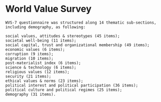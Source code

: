 # World Value Survey

    WVS-7 questionnaire was structured along 14 thematic sub-sections, including demography, as following:

    social values, attitudes & stereotypes (45 items);
    societal well-being (11 items);
    social capital, trust and organizational membership (49 items);
    economic values (6 items);
    corruption (9 items);
    migration (10 items);
    post-materialist index (6 items);
    science & technology (6 items);
    religious values (12 items);
    security (21 items);
    ethical values & norms (23 items);
    political interest and political participation (36 items);
    political culture and political regimes (25 items);
    demography (31 items).

